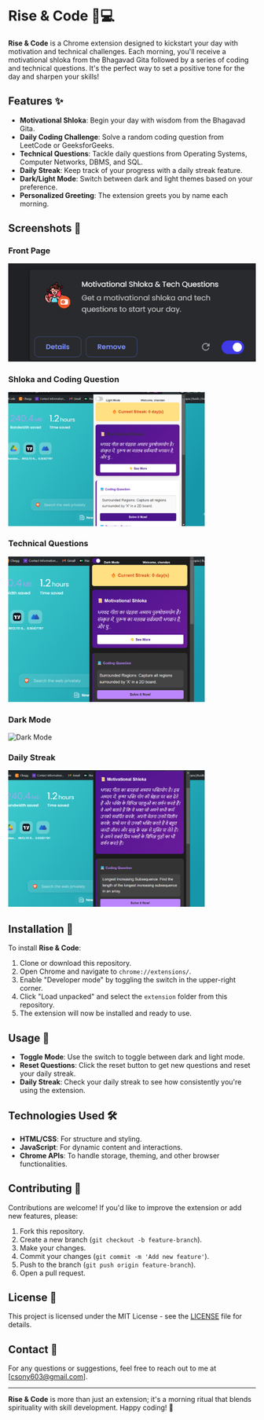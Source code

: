 # Rise & Code 🌅💻

**Rise & Code** is a Chrome extension designed to kickstart your day with motivation and technical challenges. Each morning, you'll receive a motivational shloka from the Bhagavad Gita followed by a series of coding and technical questions. It's the perfect way to set a positive tone for the day and sharpen your skills!

## Features ✨

- **Motivational Shloka**: Begin your day with wisdom from the Bhagavad Gita.
- **Daily Coding Challenge**: Solve a random coding question from LeetCode or GeeksforGeeks.
- **Technical Questions**: Tackle daily questions from Operating Systems, Computer Networks, DBMS, and SQL.
- **Daily Streak**: Keep track of your progress with a daily streak feature.
- **Dark/Light Mode**: Switch between dark and light themes based on your preference.
- **Personalized Greeting**: The extension greets you by name each morning.

## Screenshots 📸

### Front Page
![Front Page](./extension/front1.png)

### Shloka and Coding Question
<img src="./extension/front2.png" alt="Shloka and Coding Question" width="400">

### Technical Questions
<img src="./extension/front3.png" alt="Technical Questions" width="400">

### Dark Mode
<img src="./extension/front4.png" alt="Dark Mode" width="400">

### Daily Streak
<img src="./extension/front5.png" alt="Daily Streak" width="400">

## Installation 🚀

To install **Rise & Code**:

1. Clone or download this repository.
2. Open Chrome and navigate to `chrome://extensions/`.
3. Enable "Developer mode" by toggling the switch in the upper-right corner.
4. Click "Load unpacked" and select the `extension` folder from this repository.
5. The extension will now be installed and ready to use.

## Usage 📝

- **Toggle Mode**: Use the switch to toggle between dark and light mode.
- **Reset Questions**: Click the reset button to get new questions and reset your daily streak.
- **Daily Streak**: Check your daily streak to see how consistently you're using the extension.

## Technologies Used 🛠️

- **HTML/CSS**: For structure and styling.
- **JavaScript**: For dynamic content and interactions.
- **Chrome APIs**: To handle storage, theming, and other browser functionalities.

## Contributing 🤝

Contributions are welcome! If you'd like to improve the extension or add new features, please:

1. Fork this repository.
2. Create a new branch (`git checkout -b feature-branch`).
3. Make your changes.
4. Commit your changes (`git commit -m 'Add new feature'`).
5. Push to the branch (`git push origin feature-branch`).
6. Open a pull request.

## License 📜

This project is licensed under the MIT License - see the [LICENSE](LICENSE) file for details.

## Contact 📧

For any questions or suggestions, feel free to reach out to me at [csony603@gmail.com].

---

**Rise & Code** is more than just an extension; it's a morning ritual that blends spirituality with skill development. Happy coding! 🎉
